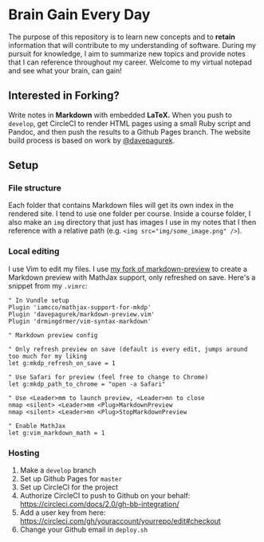 # Brain Gain Every Day

The purpose of this repository is to learn new concepts and to **retain** information that will contribute to my understanding of software. During my pursuit for knowledge, I aim to summarize new topics and provide notes that I can reference throughout my career. Welcome to my virtual notepad and see what your brain, can gain!


## Interested in Forking?
Write notes in **Markdown** with embedded **LaTeX.** When you push to `develop`, get CircleCI to render HTML pages using a small Ruby script and Pandoc, and then push the results to a Github Pages branch. The website build process is based on work by [@davepagurek](https://github.com/davepagurek/SE-Notes).

## Setup

### File structure
Each folder that contains Markdown files will get its own index in the rendered site. I tend to use one folder per course. Inside a course folder, I also make an `img` directory that just has images I use in my notes that I then reference with a relative path (e.g. `<img src="img/some_image.png" />`).

### Local editing
I use Vim to edit my files. I use <a href="https://github.com/davepagurek/markdown-preview.vim">my fork of markdown-preview</a> to create a Markdown preview with MathJax support, only refreshed on save. Here's a snippet from my `.vimrc`:

```vim
" In Vundle setup
Plugin 'iamcco/mathjax-support-for-mkdp'
Plugin 'davepagurek/markdown-preview.vim'
Plugin 'drmingdrmer/vim-syntax-markdown'

" Markdown preview config

" Only refresh preview on save (default is every edit, jumps around too much for my liking
let g:mkdp_refresh_on_save = 1

" Use Safari for preview (feel free to change to Chrome)
let g:mkdp_path_to_chrome = "open -a Safari"

" Use <Leader>mm to launch preview, <Leader>mn to close
nmap <silent> <Leader>mm <Plug>MarkdownPreview
nmap <silent> <Leader>mn <Plug>StopMarkdownPreview

" Enable MathJax
let g:vim_markdown_math = 1
```

### Hosting

1. Make a `develop` branch
2. Set up Github Pages for `master`
3. Set up CircleCI for the project
4. Authorize CircleCI to push to Github on your behalf: https://circleci.com/docs/2.0/gh-bb-integration/
5. Add a user key from here: https://circleci.com/gh/youraccount/yourrepo/edit#checkout
6. Change your Github email in `deploy.sh`
